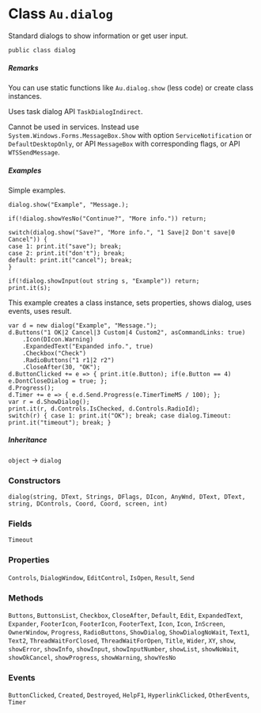 # Class `Au.dialog`

Standard dialogs to show information or get user input.

```
public class dialog
```

##### Remarks

You can use static functions like `Au.dialog.show` (less code) or create class instances.

Uses task dialog API `TaskDialogIndirect`.

Cannot be used in services. Instead use `System.Windows.Forms.MessageBox.Show` with option `ServiceNotification` or `DefaultDesktopOnly`, or API `MessageBox` with corresponding flags, or API `WTSSendMessage`.

##### Examples

Simple examples.

```
dialog.show("Example", "Message.);

if(!dialog.showYesNo("Continue?", "More info.")) return;

switch(dialog.show("Save?", "More info.", "1 Save|2 Don't save|0 Cancel")) {
case 1: print.it("save"); break;
case 2: print.it("don't"); break;
default: print.it("cancel"); break;
}

if(!dialog.showInput(out string s, "Example")) return;
print.it(s);
```

This example creates a class instance, sets properties, shows dialog, uses events, uses result.

```
var d = new dialog("Example", "Message.");
d.Buttons("1 OK|2 Cancel|3 Custom|4 Custom2", asCommandLinks: true)
	.Icon(DIcon.Warning)
	.ExpandedText("Expanded info.", true)
	.Checkbox("Check")
	.RadioButtons("1 r1|2 r2")
	.CloseAfter(30, "OK");
d.ButtonClicked += e => { print.it(e.Button); if(e.Button == 4) e.DontCloseDialog = true; };
d.Progress();
d.Timer += e => { e.d.Send.Progress(e.TimerTimeMS / 100); };
var r = d.ShowDialog();
print.it(r, d.Controls.IsChecked, d.Controls.RadioId);
switch(r) { case 1: print.it("OK"); break; case dialog.Timeout: print.it("timeout"); break; }
```

##### Inheritance

`object` → `dialog`

### Constructors

`dialog(string, DText, Strings, DFlags, DIcon, AnyWnd, DText, DText, string, DControls, Coord, Coord, screen, int)`

### Fields

`Timeout`

### Properties

`Controls`, `DialogWindow`, `EditControl`, `IsOpen`, `Result`, `Send`

### Methods

`Buttons`, `ButtonsList`, `Checkbox`, `CloseAfter`, `Default`, `Edit`, `ExpandedText`, `Expander`, `FooterIcon`, `FooterIcon`, `FooterText`, `Icon`, `Icon`, `InScreen`, `OwnerWindow`, `Progress`, `RadioButtons`, `ShowDialog`, `ShowDialogNoWait`, `Text1`, `Text2`, `ThreadWaitForClosed`, `ThreadWaitForOpen`, `Title`, `Wider`, `XY`, `show`, `showError`, `showInfo`, `showInput`, `showInputNumber`, `showList`, `showNoWait`, `showOkCancel`, `showProgress`, `showWarning`, `showYesNo`

### Events

`ButtonClicked`, `Created`, `Destroyed`, `HelpF1`, `HyperlinkClicked`, `OtherEvents`, `Timer`